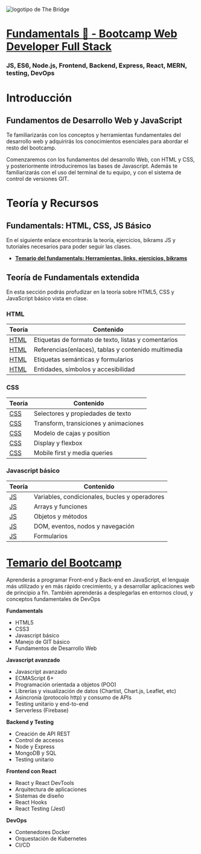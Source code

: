 ![logotipo de The Bridge](https://user-images.githubusercontent.com/27650532/77754601-e8365180-702b-11ea-8bed-5bc14a43f869.png "logotipo de The Bridge")

# [Fundamentals :rocket: - Bootcamp Web Developer Full Stack](https://www.thebridge.tech/bootcamps/bootcamp-fullstack-developer/)

### JS, ES6, Node.js, Frontend, Backend, Express, React, MERN, testing, DevOps

# Introducción

## Fundamentos de Desarrollo Web y JavaScript

Te familiarizarás con los conceptos y herramientas fundamentales del desarrollo web y adquirirás los conocimientos esenciales para abordar el resto del bootcamp.

Comenzaremos con los fundamentos del desarrollo Web, con HTML y CSS, y posteriormente introduciremos las bases de Javascript. Además te familiarizarás con el uso del terminal de tu equipo, y con el sistema de control de versiones GIT.

# Teoría y Recursos

## Fundamentals: HTML, CSS, JS Básico
En el siguiente enlace encontrarás la teoría, ejercicios, bikrams JS y tutoriales necesarios para poder seguir las clases.

- [**Temario del fundamentals: Herramientas, links, ejercicios, bikrams**](https://github.com/TheBridge-FullStackDeveloper/fswd-ft-sept-21-ramp-up/blob/main/readme.md)

## Teoría de Fundamentals extendida
En esta sección podrás profudizar en la teoría sobre HTML5, CSS y JavaScript básico vista en clase.

### HTML 

Teorí­a                                         |Contenido                                                             |
| ---------------------------------------------- | --------------------------------------------------------------------|
| [HTML](teoria/rampup/bloque01/clase1.md)           | Etiquetas de formato de texto, listas y comentarios                 |
| [HTML](teoria/rampup/bloque01/clase2.md)           | Referencias(enlaces), tablas y contenido multimedia                          |
| [HTML](teoria/rampup/bloque01/clase3.md)           | Etiquetas semánticas y formularios                                  |
| [HTML](teoria/rampup/bloque01/clase4.md)           | Entidades, símbolos y accesibilidad     |

### CSS 

| Teorí­a|                                         Contenido                                                             |
| ---------------------------------------------- | --------------------------------------------------------------------|
| [CSS](teoria/rampup/bloque02/clase1.md)           | Selectores y propiedades de texto                                   |
| [CSS](teoria/rampup/bloque02/clase2.md)           | Transform, transiciones y animaciones  |
| [CSS](teoria/rampup/bloque02/clase3.md)           | Modelo de cajas y position    |
| [CSS](teoria/rampup/bloque02/clase4.md)           | Display y flexbox              |
| [CSS](teoria/rampup/bloque02/clase5.md)           | Mobile first y media queries  
                             

### Javascript básico

| Teorí­a|                                         Contenido                                                             |
| ---------------------------------------------- | --------------------------------------------------------------------|
| [JS](teoria/rampup/bloque03/clase1.md)           | Variables, condicionales, bucles y operadores                       |
| [JS](teoria/rampup/bloque03/clase2.md)           | Arrays y funciones                                                  |
| [JS](teoria/rampup/bloque03/clase3.md)           | Objetos y métodos                                                   |
| [JS](teoria/rampup/bloque03/clase4.md)           | DOM, eventos, nodos y navegación                                    |
| [JS](teoria/rampup/bloque03/clase5.md)           | Formularios                                                         |



# [Temario del Bootcamp](https://www.thebridge.tech/bootcamps/bootcamp-fullstack-developer/)

Aprenderás a programar Front-end y Back-end en JavaScript, el lenguaje más utilizado y en más rápido crecimiento, y a desarrollar aplicaciones web de principio a fin. También aprenderás a desplegarlas en entornos cloud, y conceptos fundamentales de DevOps

**Fundamentals** 
- HTML5
- CSS3
- Javascript básico
- Manejo de GIT básico
- Fundamentos de Desarrollo Web

**Javascript avanzado**
- Javascript avanzado
- ECMAScript 6+
- Programación orientada a objetos (POO)
- Librerías y visualización de datos (Chartist, Chart.js, Leaflet, etc)
- Asincronía (protocolo http) y consumo de APIs
- Testing unitario y end-to-end
- Serverless (Firebase)

**Backend y Testing**
- Creación de API REST
- Control de accesos
- Node y Express
- MongoDB y SQL
- Testing unitario

**Frontend con React**
- React y React DevTools
- Arquitectura de aplicaciones
- Sistemas de diseño
- React Hooks
- React Testing (Jest)

**DevOps**
- Contenedores Docker
- Orquestación de Kubernetes
- CI/CD
